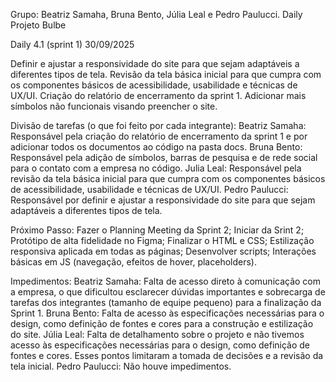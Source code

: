 Grupo: Beatriz Samaha, Bruna Bento, Júlia Leal e Pedro Paulucci.
Daily Projeto Bulbe
 
Daily 4.1 (sprint 1)
30/09/2025

Definir e ajustar a responsividade do site para que sejam adaptáveis a diferentes tipos de tela.
Revisão da tela básica inicial para que cumpra com os componentes básicos de acessibilidade, usabilidade e técnicas de UX/UI.
Criação do relatório de encerramento da sprint 1.
Adicionar mais símbolos não funcionais visando preencher o site.

Divisão de tarefas (o que foi feito por cada integrante):
Beatriz Samaha: Responsável pela criação do relatório de encerramento da sprint 1 e por adicionar todos os documentos ao código na pasta docs.
Bruna Bento: Responsável pela adição de símbolos, barras de pesquisa e de rede social para o contato com a empresa no código. 
Julia Leal: Responsável pela revisão da tela básica inicial para que cumpra com os componentes básicos de acessibilidade, usabilidade e técnicas de UX/UI.
Pedro Paulucci: Responsável por definir e ajustar a responsividade do site para que sejam adaptáveis a diferentes tipos de tela.

Próximo Passo:
Fazer o Planning Meeting da Sprint 2;
Iniciar da Srint 2;
Protótipo de alta fidelidade no Figma;
Finalizar o HTML e CSS;
Estilização responsiva aplicada em todas as páginas;
Desenvolver scripts;
Interações básicas em JS (navegação, efeitos de hover, placeholders).

Impedimentos:
Beatriz Samaha: Falta de acesso direto à comunicação com a empresa, o que dificultou esclarecer dúvidas importantes e sobrecarga de tarefas dos integrantes (tamanho de equipe pequeno) para a finalização da Sprint 1.
Bruna Bento: Falta de acesso às especificações necessárias para o design, como definição de fontes e cores para a construção e estilização do site.
Júlia Leal: Falta de detalhamento sobre o projeto e não tivemos acesso às especificações necessárias para o design, como definição de fontes e cores. Esses pontos limitaram a tomada de decisões e a revisão da tela inicial.
Pedro Paulucci: Não houve impedimentos.
